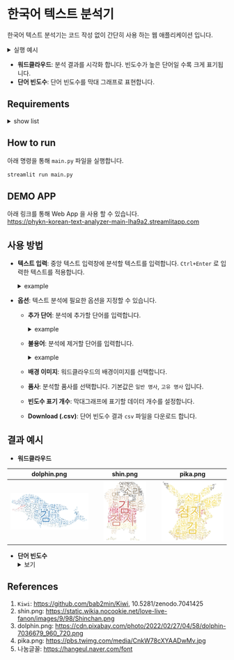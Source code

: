 # 한국어 텍스트 분석기  

한국어 텍스트 분석기는 코드 작성 없이 간단히 사용 하는 웹 애플리케이션 입니다.  

<details>
  <summary>실행 예시</summary>
  <figure>
      <img src="image/example.png">  
  </figure>
</details>  

- **워드클라우드**: 분석 결과를 시각화 합니다. 빈도수가 높은 단어일 수록 크게 표기됩니다.
- **단어 빈도수**: 단어 빈도수를 막대 그래프로 표현합니다.

## Requirements  

<details>
  <summary>show list</summary>  
  
  - numpy
  - pandas
  - Pillow
  - altair
  - streamlit
  - wordcloud
  - kiwipiepy
</details>  

## How to run
아래 명령을 통해 `main.py` 파일을 실행합니다.
```python
streamlit run main.py
```

## DEMO APP
아래 링크를 통해 Web App 을 사용 할 수 있습니다.  
https://phykn-korean-text-analyzer-main-lha9a2.streamlitapp.com

## 사용 방법
- **텍스트 입력**: 중앙 텍스트 입력창에 분석할 텍스트를 입력합니다. `Ctrl+Enter` 로 입력한 텍스트를 적용합니다.  
  <details>
    <summary>example</summary>  
    <figure>
      <img src="image/input.png">
    </figure>
  </details>

- **옵션**: 텍스트 분석에 필요한 옵션을 지정할 수 있습니다.
    - **추가 단어**: 분석에 추가할 단어를 입력합니다.
      <details>
        <summary>example</summary>   
        <figure>
          <img src="image/add.png">  
        </figure>
      </details>  

    - **불용어**: 분석에 제거할 단어를 입력합니다.  
      <details>
        <summary>example</summary>   
        <figure>
          <img src="image/remove.png">  
        </figure>
      </details>  

    - **배경 이미지**: 워드클라우드의 배경이미지를 선택합니다.
    - **품사**: 분석할 품사를 선택합니다. 기본값은 `일반 명사`, `고유 명사` 입니다.
    - **빈도수 표기 개수**: 막대그래프에 표기할 데이터 개수를 설정합니다.
    - **Download (.csv)**: 단어 빈도수 결과 `csv` 파일을 다운로드 합니다.

## 결과 예시
- **워드클라우드**  

| dolphin.png | shin.png | pika.png |
| :---: | :---: | :---: |
| <img src="image/dolphin.png" width="130%"> | <img src="image/shin.png" width="70%"> | <img src="image/pika.png" width="100%"> |

- **단어 빈도수**  
  <details>
    <summary>보기</summary>   
      <figure>
        <img src="image/frequency.png">  
      </figure>
  </details>  

## References
1. `Kiwi`: https://github.com/bab2min/Kiwi, 10.5281/zenodo.7041425
2. shin.png: https://static.wikia.nocookie.net/love-live-fanon/images/9/98/Shinchan.png
3. dolphin.png: https://cdn.pixabay.com/photo/2022/02/27/04/58/dolphin-7036679_960_720.png
4. pika.png: https://pbs.twimg.com/media/CnkW78cXYAADwMv.jpg
5. 나눔글꼴: https://hangeul.naver.com/font  
